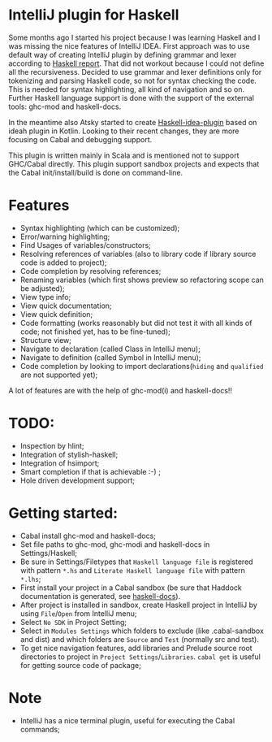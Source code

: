 # IntelliJ plugin for Haskell

Some months ago I started his project because I was learning Haskell and I was missing the nice features of IntelliJ IDEA. First approach
 was to use default way of creating IntelliJ plugin by defining grammar and lexer according to
  [Haskell report](http://www.haskell.org/onlinereport/haskell2010/haskellch10.html). That did not workout because I could not define all 
  the recursiveness. 
  Decided to use grammar and lexer definitions only for tokenizing and parsing Haskell code, so not for syntax checking the code. This is needed for syntax highlighting, all kind of navigation and so on.
  Further Haskell language support is done with the support of the external tools: ghc-mod and haskell-docs.

In the meantime also Atsky started to create [Haskell-idea-plugin](https://github.com/Atsky/haskell-idea-plugin) based on ideah plugin in Kotlin. 
 Looking to their recent changes, they are more focusing on Cabal and debugging support.
 
This plugin is written mainly in Scala and is mentioned not to support GHC/Cabal directly. This plugin support sandbox projects
and expects that the Cabal init/install/build is done on command-line.

# Features
- Syntax highlighting (which can be customized);
- Error/warning highlighting;
- Find Usages of variables/constructors;
- Resolving references of variables (also to library code if library source code is added to project);
- Code completion by resolving references;
- Renaming variables (which first shows preview so refactoring scope can be adjusted);
- View type info;
- View quick documentation;
- View quick definition;
- Code formatting (works reasonably but did not test it with all kinds of code; not finished yet, has to be fine-tuned);
- Structure view;
- Navigate to declaration (called Class in IntelliJ menu);
- Navigate to definition (called Symbol in IntelliJ menu);
- Code completion by looking to import declarations(`hiding` and `qualified` are not supported yet);

A lot of features are with the help of ghc-mod(i) and haskell-docs!!

# TODO:
- Inspection by hlint;
- Integration of stylish-haskell; 
- Integration of hsimport;
- Smart completion if that is achievable :-) ;
- Hole driven development support;

# Getting started: 
- Cabal install ghc-mod and haskell-docs;
- Set file paths to ghc-mod, ghc-modi and haskell-docs in Settings/Haskell;
- Be sure in Settings/Filetypes that `Haskell language file` is registered with pattern `*.hs` and `Literate Haskell language file` with pattern `*.lhs`; 
- First install your project in a Cabal sandbox (be sure that Haddock documentation is generated, see [haskell-docs](https://github.com/chrisdone/haskell-docs)). 
- After project is installed in sandbox, create Haskell project in IntelliJ by using `File`/`Open` from IntelliJ menu;
- Select `No SDK` in Project Setting;
- Select in `Modules Settings` which folders to exclude (like .cabal-sandbox and dist) and which folders are `Source` and `Test` (normally src and test).
- To get nice navigation features, add libraries and Prelude source root directories to project in `Project Settings`/`Libraries`. `cabal get` is useful for getting source code of package;

# Note
- IntelliJ has a nice terminal plugin, useful for executing the Cabal commands;
